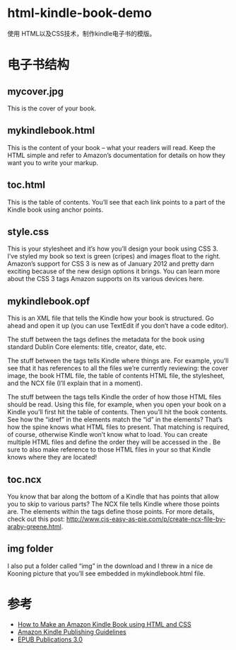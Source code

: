 # html-kindle-book-demo

使用 HTML以及CSS技术，制作kindle电子书的模版。


# 电子书结构

## mycover.jpg

This is the cover of your book.

## mykindlebook.html

This is the content of your book – what your readers will read. Keep the HTML simple and refer to Amazon’s documentation for details on how they want you to write your markup.

## toc.html

This is the table of contents. You’ll see that each link points to a part of the Kindle book using anchor points.

## style.css

This is your stylesheet and it’s how you’ll design your book using CSS 3. I’ve styled my book so text is green (cripes) and images float to the right. Amazon’s support for CSS 3 is new as of January 2012 and pretty darn exciting because of the new design options it brings. You can learn more about the CSS 3 tags Amazon supports on its various devices here.

## mykindlebook.opf

This is an XML file that tells the Kindle how your book is structured. Go ahead and open it up (you can use TextEdit if you don’t have a code editor).

The stuff between the <metadata> tags defines the metadata for the book using standard Dublin Core elements: title, creator, date, etc.

The stuff between the <manifest> tags tells Kindle where things are. For example, you’ll see that it has references to all the files we’re currently reviewing: the cover image, the book HTML file, the table of contents HTML file, the stylesheet, and the NCX file (I’ll explain that in a moment).

The stuff between the <spine> tags tells Kindle the order of how those HTML files should be read. Using this file, for example, when you open your book on a Kindle you’ll first hit the table of contents. Then you’ll hit the book contents. See how the “idref” in the <spine> elements match the “id” in the <manifest> elements? That’s how the spine knows what HTML files to present. That matching is required, of course, otherwise Kindle won’t know what to load. You can create multiple HTML files and define the order they will be accessed in the <spine>. Be sure to also make reference to those HTML files in your <manifest> so that Kindle knows where they are located!

## toc.ncx

You know that bar along the bottom of a Kindle that has points that allow you to skip to various parts? The NCX file tells Kindle where those points are. The <navPoint> elements within the <navMap> tags define those points. For more details, check out this post: http://www.cjs-easy-as-pie.com/p/create-ncx-file-by-araby-greene.html.

## img folder
I also put a folder called “img” in the download and I threw in a nice de Kooning picture that you’ll see embedded in mykindlebook.html file.

# 参考
* [How to Make an Amazon Kindle Book using HTML and CSS](http://www.perrygarvin.com/blog/2012/01/16/how-to-make-an-amazon-kindle-book-using-html-and-css/)
* [Amazon Kindle Publishing Guidelines](http://kindlegen.s3.amazonaws.com/AmazonKindlePublishingGuidelines.pdf)
* [EPUB Publications 3.0](http://www.idpf.org/epub/30/spec/epub30-publications.html)